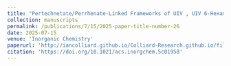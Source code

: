 ```yaml
---
title: "Pertechnetate/Perrhenate-Linked Frameworks of UIV , UIV 6-Hexamer and Uranyl (VI) Building Units"
collection: manuscripts
permalink: /publications/7/15/2025-paper-title-number-26
date: 2025-07-15
venue: 'Inorganic Chemistry'
paperurl: 'http://iancolliard.github.io/Colliard-Research.github.io/files/paper26.pdf'
citation: 'https://doi.org/10.1021/acs.inorgchem.5c01958'
---
```

